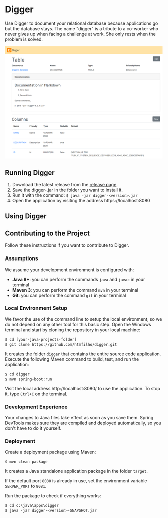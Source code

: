 # Digger

Use Digger to document your relational database because applications go but the database stays. The name "digger" is a tribute to a co-worker who never gives up when facing a challenge at work. She only rests when the problem is solved.

![Screenshot](digger-screenshot.png)

## Running Digger

1. Download the latest release from the [release page][releases].
2. Save the digger-<version>.jar in the folder you want to install it.
3. Run it with the command: `$ java -jar digger-<version>.jar`
4. Open the application by visiting the address https://localhost:8080
 
## Using Digger



## Contributing to the Project

Follow these instructions if you want to contribute to Digger.

### Assumptions

We assume your development environment is configured with:
 
 - **Java 8+**: you can perform the commands `java` and `javac` in your terminal
 - **Maven 3**: you can perform the command `mvn` in your terminal
 - **Git**: you can perform the command `git` in your terminal

### Local Environment Setup

We favor the use of the command line to setup the local environment, so we do not depend on any other tool for this basic step. Open the Windows terminal and start by cloning the repository in your local machine:

    $ cd [your-java-projects-folder]
    $ git clone https://github.com/htmfilho/digger.git

It creates the folder `digger` that contains the entire source code application. Execute the following Maven command to build, test, and run the application:

    $ cd digger
    $ mvn spring-boot:run

Visit the local address http://localhost:8080/ to use the application. To stop it, type `Ctrl+C` on the terminal. 

### Development Experience

Your changes to Java files take effect as soon as you save them. Spring DevTools makes sure they are compiled and deployed automatically, so you don't have to do it yourself.

### Deployment

Create a deployment package using Maven:

    $ mvn clean package

It creates a Java standalone application package in the folder `target`.

If the default port `8080` is already in use, set the environment variable `SERVER_PORT` to `8081`.

Run the package to check if everything works:

    $ cd c:\java\apps\digger
    $ java -jar digger-<version>-SNAPSHOT.jar

[releases]: https://github.com/htmfilho/digger/releases
